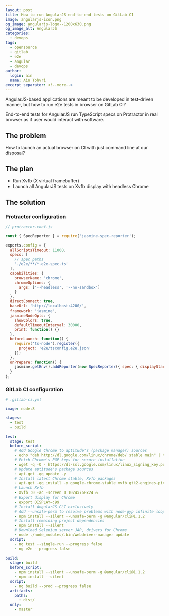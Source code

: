 ```yaml
---
layout: post
title: How to run AngularJS end-to-end tests on GitLab CI
image: angularjs-icon.png
og_image: angularjs-logo--1200x630.png
og_image_alt: AngularJS
categories:
  - devops
tags:
  - opensource
  - gitlab
  - e2e
  - angular
  - devops
author:
  login: ain
  name: Ain Tohvri
excerpt_separator: <!--more-->
---
```

AngularJS-based applications are meant to be developed in test-driven manner, but how to run e2e tests in browser on GitLab CI?<!--more-->

End-to-end tests for AngularJS run TypeScript specs on Protractor in real browser as if user would interact with software.

## The problem

How to launch an actual browser on CI with just command line at our disposal?

## The plan

- Run Xvfb (X virtual framebuffer)
- Launch all AngularJS tests on Xvfb display with headless Chrome

## The solution

### Protractor configuration

``` javascript
// protractor.conf.js

const { SpecReporter } = require('jasmine-spec-reporter');

exports.config = {
  allScriptsTimeout: 11000,
  specs: [
    // spec paths
    './e2e/**/*.e2e-spec.ts'
  ],
  capabilities: {
    browserName: 'chrome',
    chromeOptions: {
      args: ['--headless', '--no-sandbox']
    }
  },
  directConnect: true,
  baseUrl: 'http://localhost:4200/',
  framework: 'jasmine',
  jasmineNodeOpts: {
    showColors: true,
    defaultTimeoutInterval: 30000,
    print: function() {}
  },
  beforeLaunch: function() {
    require('ts-node').register({
      project: 'e2e/tsconfig.e2e.json'
    });
  },
  onPrepare: function() {
    jasmine.getEnv().addReporter(new SpecReporter({ spec: { displayStacktrace: true } }));
  }
};
```

### GitLab CI configuration

```yaml
# .gitlab-ci.yml

image: node:8

stages:
  - test
  - build

test:
  stage: test
  before_script:
    # Add Google Chrome to aptitude's (package manager) sources
    - echo "deb http://dl.google.com/linux/chrome/deb/ stable main" | tee -a /etc/apt/sources.list
    # Fetch Chrome's PGP keys for secure installation
    - wget -q -O - https://dl-ssl.google.com/linux/linux_signing_key.pub | apt-key add -
    # Update aptitude's package sources
    - apt-get -qq update -y
    # Install latest Chrome stable, Xvfb packages
    - apt-get -qq install -y google-chrome-stable xvfb gtk2-engines-pixbuf xfonts-cyrillic xfonts-100dpi xfonts-75dpi xfonts-base xfonts-scalable imagemagick x11-apps default-jre
    # Launch Xvfb
    - Xvfb :0 -ac -screen 0 1024x768x24 &
    # Export display for Chrome
    - export DISPLAY=:99
    # Install AngularJS CLI exclusively
    # Add --unsafe-perm to resolve problems with node-gyp infinite loop on Docker
    - npm install --silent --unsafe-perm -g @angular/cli@1.1.2
    # Install remaining project dependencies
    - npm install --silent
    # Download Selenium server JAR, drivers for Chrome
    - node ./node_modules/.bin/webdriver-manager update
  script:
    - ng test --single-run --progress false
    - ng e2e --progress false

build:
  stage: build
  before_script:
    - npm install --silent --unsafe-perm -g @angular/cli@1.1.2
    - npm install --silent
  script:
    - ng build --prod --progress false
  artifacts:
    paths:
      - dist/
  only:
    - master
```
